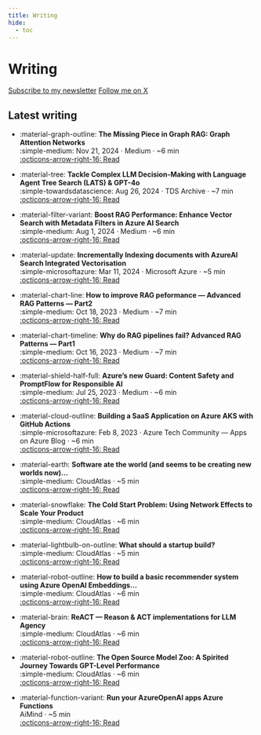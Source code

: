 ```yaml
---
title: Writing
hide:
  - toc
---
```


# Writing

<p class="cta" style="margin: .25rem 0 1rem 0;">
  <a class="md-button md-button--primary" href="/my-prime-directive/subscribe/">Subscribe to my newsletter</a>
  <a class="md-button" href="https://x.com/ozgurgulerx" target="_blank" rel="noopener">Follow me on X</a>
  
</p>

## Latest writing

<div class="grid cards" markdown>

- :material-graph-outline: **The Missing Piece in Graph RAG: Graph Attention Networks**  
  <span class="post-meta"><span class="publisher">:simple-medium:</span> Nov 21, 2024 · Medium · ~6 min</span>  
  [:octicons-arrow-right-16: Read](https://medium.com/@343544/the-missing-piece-in-graph-rag-graph-attention-networks-f50cb9857895)

- :material-tree: **Tackle Complex LLM Decision-Making with Language Agent Tree Search (LATS) & GPT-4o**  
  :simple-towardsdatascience: <span class="post-meta">Aug 26, 2024 · TDS Archive · ~7 min</span>  
  [:octicons-arrow-right-16: Read](https://medium.com/data-science/tackle-complex-llm-decision-making-with-language-agent-tree-search-lats-gpt4-o-0bc648c46ea4)

- :material-filter-variant: **Boost RAG Performance: Enhance Vector Search with Metadata Filters in Azure AI Search**  
  <span class="post-meta"><span class="publisher">:simple-medium:</span> Aug 1, 2024 · Medium · ~6 min</span>  
  [:octicons-arrow-right-16: Read](https://medium.com/@343544/improve-rag-performance-with-document-metadata-filters-for-vector-search-on-azureai-3af3bce6708c)

- :material-update: **Incrementally Indexing documents with AzureAI Search Integrated Vectorisation**  
  :simple-microsoftazure: <span class="post-meta">Mar 11, 2024 · Microsoft Azure · ~5 min</span>  
  [:octicons-arrow-right-16: Read](https://medium.com/microsoftazure/incrementally-indexing-documents-with-azureai-search-integrated-vectorization-6f7150556f62)

- :material-chart-line: **How to improve RAG peformance — Advanced RAG Patterns — Part2**  
  <span class="post-meta"><span class="publisher">:simple-medium:</span> Oct 18, 2023 · Medium · ~7 min</span>  
  [:octicons-arrow-right-16: Read](https://medium.com/@343544/how-to-improve-rag-peformance-advanced-rag-patterns-part2-0c84e2df66e6)

- :material-chart-timeline: **Why do RAG pipelines fail? Advanced RAG Patterns — Part1**  
  <span class="post-meta"><span class="publisher">:simple-medium:</span> Oct 16, 2023 · Medium · ~7 min</span>  
  [:octicons-arrow-right-16: Read](https://medium.com/@343544/why-do-rag-pipelines-fail-advanced-rag-patterns-part1-841faad8b3c2)

- :material-shield-half-full: **Azure’s new Guard: Content Safety and PromptFlow for Responsible AI**  
  <span class="post-meta"><span class="publisher">:simple-medium:</span> Jul 25, 2023 · Medium · ~6 min</span>  
  [:octicons-arrow-right-16: Read](https://medium.com/@343544/azures-new-guard-content-safety-and-promptflow-for-responsible-ai-6ed5cfd43402)

- :material-cloud-outline: **Building a SaaS Application on Azure AKS with GitHub Actions**  
  :simple-microsoftazure: <span class="post-meta">Feb 8, 2023 · Azure Tech Community — Apps on Azure Blog · ~6 min</span>  
  [:octicons-arrow-right-16: Read](https://techcommunity.microsoft.com/blog/appsonazureblog/building-a-saas-application-on-azure-aks-with-github-actions/3736641)

- :material-earth: **Software ate the world (and seems to be creating new worlds now)…**  
  :simple-medium: <span class="post-meta">CloudAtlas · ~5 min</span>  
  [:octicons-arrow-right-16: Read](https://cloudatlas.me/software-ate-the-world-and-seems-to-be-creating-new-worlds-now-e71a3e599e4b)

- :material-snowflake: **The Cold Start Problem: Using Network Effects to Scale Your Product**  
  :simple-medium: <span class="post-meta">CloudAtlas · ~6 min</span>  
  [:octicons-arrow-right-16: Read](https://cloudatlas.me/the-cold-start-problem-using-network-effects-to-scale-your-product-67914353cc70)

- :material-lightbulb-on-outline: **What should a startup build?**  
  :simple-medium: <span class="post-meta">CloudAtlas · ~5 min</span>  
  [:octicons-arrow-right-16: Read](https://cloudatlas.me/what-should-a-startup-build-519181d50b49)

- :material-robot-outline: **How to build a basic recommender system using Azure OpenAI Embeddings…**  
  :simple-medium: <span class="post-meta">CloudAtlas · ~6 min</span>  
  [:octicons-arrow-right-16: Read](https://cloudatlas.me/how-to-build-a-basic-recommender-system-using-azure-openai-embeddings-2188e172338)

- :material-brain: **ReACT — Reason & ACT implementations for LLM Agency**  
  :simple-medium: <span class="post-meta">CloudAtlas · ~6 min</span>  
  [:octicons-arrow-right-16: Read](https://cloudatlas.me/react-reason-act-implementations-for-llm-agency-7dbe0ad584c8)

- :material-robot-outline: **The Open Source Model Zoo: A Spirited Journey Towards GPT-Level Performance**  
  :simple-medium: <span class="post-meta">CloudAtlas · ~6 min</span>  
  [:octicons-arrow-right-16: Read](https://cloudatlas.me/the-open-source-model-zoo-a-spirited-journey-towards-gpt-level-performance-acb08ce6b4d0)

- :material-function-variant: **Run your AzureOpenAI apps Azure Functions**  
  <span class="post-meta">AiMind · ~5 min</span>  
  [:octicons-arrow-right-16: Read](https://pub.aimind.so/azureopenai-app-runnin-on-azure-functions-784c44b528db)

</div>
